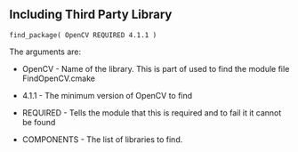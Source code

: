 ## Including Third Party Library

``` 
find_package( OpenCV REQUIRED 4.1.1 )
```

The arguments are:

* OpenCV - Name of the library. This is part of used to find the module file FindOpenCV.cmake

* 4.1.1 - The minimum version of OpenCV to find

* REQUIRED - Tells the module that this is required and to fail it it cannot be found

* COMPONENTS - The list of libraries to find.
